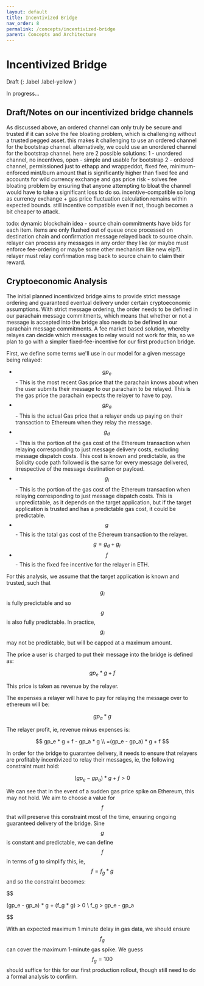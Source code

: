 ```yaml
---
layout: default
title: Incentivized Bridge
nav_order: 8
permalink: /concepts/incentivized-bridge
parent: Concepts and Architecture
---
```


# Incentivized Bridge

Draft
{: .label .label-yellow }

In progress...

## Draft/Notes on our incentivized bridge channels

As discussed above, an ordered channel can only truly be secure and trusted if it can solve the fee bloating problem, which is challenging without a trusted pegged asset. this makes it challenging to use an ordered channel for the bootstrap channel. alternatively, we could use an unordered channel for the bootstrap channel. here are 2 possible solutions:
1 - unordered channel, no incentives, open - simple and usable for bootstrap
2 - ordered channel, permissioned just to ethapp and wrappeddot, fixed fee, minimum-enforced mint/burn amount that is significantly higher than fixed fee and accounts for wild currency exchange and gas price risk - solves fee bloating problem by ensuring that anyone attempting to bloat the channel would have to take a significant loss to do so. incentive-compatible so long as currency exchange + gas price fluctuation calculation remains within expected bounds. still incentive compatible even if not, though becomes a bit cheaper to attack.

todo: dynamic blockchain idea - source chain commitments have bids for each item. items are only flushed out of queue once processed on destination chain and confirmation message relayed back to source chain. relayer can process any messages in any order they like (or maybe must enforce fee-ordering or maybe some other mechanism like new eip?). relayer must relay confirmation msg back to source chain to claim their reward.

## Cryptoeconomic Analysis

The initial planned incentivized bridge aims to provide strict message ordering and guaranteed eventual delivery under certain cryptoeconomic assumptions. With strict message ordering, the order needs to be defined in our parachain message commitments, which means that whether or not a message is accepted into the bridge also needs to be defined in our parachain message commitments. A fee market based solution, whereby relayes can decide which messages to relay would not work for this, so we plan to go with a simpler fixed-fee-incentive for our first production bridge.

First, we define some terms we'll use in our model for a given message being relayed:
 - $$ gp_e $$ - This is the most recent Gas price that the parachain knows about when the user submits their message to our parachain to be relayed. This is the gas price the parachain expects the relayer to have to pay.
 - $$ gp_a $$ - This is the actual Gas price that a relayer ends up paying on their transaction to Ethereum when they relay the message.
 - $$ g_d $$ - This is the portion of the gas cost of the Ethereum transaction when relaying corresponding to just message delivery costs, excluding message dispatch costs. This cost is known and predictable, as the Solidity code path followed is the same for every message delivered, irrespective of the message destination or payload.
 - $$ g_i $$ - This is the portion of the gas cost of the Ethereum transaction when relaying corresponding to just message dispatch costs. This is unpredictable, as it depends on the target application, but if the target application is trusted and has a predictable gas cost, it could be predictable.
 - $$ g $$ - This is the total gas cost of the Ethereum transaction to the relayer. $$ g = g_d + g_i $$
 - $$ f $$ - This is the fixed fee incentive for the relayer in ETH.

For this analysis, we assume that the target application is known and trusted, such that $$ g_i $$ is fully predictable and so $$ g $$ is also fully predictable. In practice, $$ g_i $$ may not be predictable, but will be capped at a maximum amount.

The price a user is charged to put their message into the bridge is defined as:

$$
 gp_e * g + f
$$

This price is taken as revenue by the relayer.

The expenses a relayer will have to pay for relaying the message over to ethereum will be:

$$
gp_a * g
$$

The relayer profit, ie, revenue minus expenses is:

$$
gp_e * g + f - gp_a * g \\
=(gp_e - gp_a) * g + f
$$

In order for the bridge to guarantee delivery, it needs to ensure that relayers are profitably incentivized to relay their messages, ie, the following constraint must hold:

$$
(gp_e - gp_a) * g + f > 0
$$

We can see that in the event of a sudden gas price spike on Ethereum, this may not hold. We aim to choose a value for $$ f $$ that will preserve this constraint most of the time, ensuring ongoing guaranteed delivery of the bridge. Sine $$ g $$ is constant and predictable, we can define $$ f $$ in terms of g to simplify this, ie, $$ f = f_g * g $$ and so the constraint becomes:

$$

(gp_e - gp_a) * g + (f_g * g) > 0 \\
f_g > gp_e - gp_a

$$

With an expected maximum 1 minute delay in gas data, we should ensure $$ f_g $$ can cover the maximum 1-minute gas spike. We guess $$ f_g = 100 $$ should suffice for this for our first production rollout, though still need to do a formal analysis to confirm.